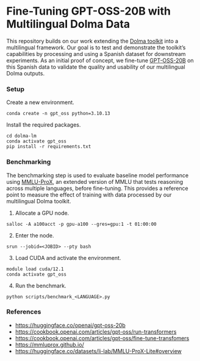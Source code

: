 # Fine-Tuning GPT-OSS-20B with Multilingual Dolma Data

This repository builds on our work extending the [Dolma toolkit](https://github.com/maieutic-nlp/dolma) into a multilingual framework. Our goal is to test and demonstrate the toolkit’s capabilities by processing and using a Spanish dataset for downstream experiments. As an initial proof of concept, we fine-tune [GPT-OSS-20B](https://platform.openai.com/docs/models/gpt-oss-20b) on this Spanish data to validate the quality and usability of our multilingual Dolma outputs.

### Setup
Create a new environment.
```
conda create -n gpt_oss python=3.10.13
```

Install the required packages.
```
cd dolma-lm
conda activate gpt_oss
pip install -r requirements.txt
```

### Benchmarking
The benchmarking step is used to evaluate baseline model performance using [MMLU-ProX](https://mmluprox.github.io/), an extended version of MMLU that tests reasoning across multiple languages, before fine-tuning. This provides a reference point to measure the effect of training with data processed by our multilingual Dolma toolkit.
1. Allocate a GPU node. 
```
salloc -A a100acct -p gpu-a100 --gres=gpu:1 -t 01:00:00
```
2. Enter the node.
```
srun --jobid=<JOBID> --pty bash
```
3. Load CUDA and activate the environment. 
```
module load cuda/12.1
conda activate gpt_oss
```
4. Run the benchmark.
```
python scripts/benchmark_<LANGUAGE>.py
```

### References
- https://huggingface.co/openai/gpt-oss-20b
- https://cookbook.openai.com/articles/gpt-oss/run-transformers
- https://cookbook.openai.com/articles/gpt-oss/fine-tune-transfomers
- https://mmluprox.github.io/
- https://huggingface.co/datasets/li-lab/MMLU-ProX-Lite#overview